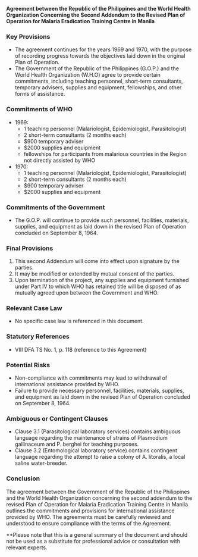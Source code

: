 **Agreement between the Republic of the Philippines and the World Health Organization Concerning the Second Addendum to the Revised Plan of Operation for Malaria Eradication Training Centre in Manila**

### Key Provisions

*   The agreement continues for the years 1969 and 1970, with the purpose of recording progress towards the objectives laid down in the original Plan of Operation.
*   The Government of the Republic of the Philippines (G.O.P.) and the World Health Organization (W.H.O) agree to provide certain commitments, including teaching personnel, short-term consultants, temporary advisers, supplies and equipment, fellowships, and other forms of assistance.

### Commitments of WHO

*   1969: 
    *   1 teaching personnel (Malariologist, Epidemiologist, Parasitologist)
    *   2 short-term consultants (2 months each)
    *   $900 temporary adviser
    *   $2000 supplies and equipment
    *   fellowships for participants from malarious countries in the Region not directly assisted by WHO
*   1970: 
    *   1 teaching personnel (Malariologist, Epidemiologist, Parasitologist)
    *   2 short-term consultants (2 months each)
    *   $900 temporary adviser
    *   $2000 supplies and equipment

### Commitments of the Government

*   The G.O.P. will continue to provide such personnel, facilities, materials, supplies, and equipment as laid down in the revised Plan of Operation concluded on September 8, 1964.

### Final Provisions

1.  This second Addendum will come into effect upon signature by the parties.
2.  It may be modified or extended by mutual consent of the parties.
3.  Upon termination of the project, any supplies and equipment furnished under Part IV to which WHO has retained title will be disposed of as mutually agreed upon between the Government and WHO.

### Relevant Case Law

*   No specific case law is referenced in this document.

### Statutory References

*   VIII DFA TS No. 1, p. 118 (reference to this Agreement)

### Potential Risks

*   Non-compliance with commitments may lead to withdrawal of international assistance provided by WHO.
*   Failure to provide necessary personnel, facilities, materials, supplies, and equipment as laid down in the revised Plan of Operation concluded on September 8, 1964.

### Ambiguous or Contingent Clauses

*   Clause 3.1 (Parasitological laboratory services) contains ambiguous language regarding the maintenance of strains of Plasmodium gallinaceum and P. berghei for teaching purposes.
*   Clause 3.2 (Entomological laboratory service) contains contingent language regarding the attempt to raise a colony of A. litoralis, a local saline water-breeder.

### Conclusion

The agreement between the Government of the Republic of the Philippines and the World Health Organization concerning the second addendum to the revised Plan of Operation for Malaria Eradication Training Centre in Manila outlines the commitments and provisions for international assistance provided by WHO. The agreements must be carefully reviewed and understood to ensure compliance with the terms of the Agreement.

**Please note that this is a general summary of the document and should not be used as a substitute for professional advice or consultation with relevant experts.
